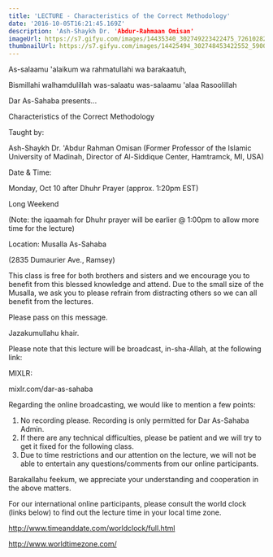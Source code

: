```yaml
---
title: 'LECTURE - Characteristics of the Correct Methodology'
date: '2016-10-05T16:21:45.169Z'
description: 'Ash-Shaykh Dr. 'Abdur-Rahmaan Omisan'
imageUrl: https://s7.gifyu.com/images/14435340_302749223422475_726102825261262116_o.jpg_nc_cat104_nc_sid8024bb_nc_ohcT4DbhGMlUMkAX-2vpus_nc_htscontent-lga3-1.jpg
thumbnailUrl: https://s7.gifyu.com/images/14425494_302748453422552_5900295896030605932_o.jpg_nc_cat104_nc_sid8024bb_nc_ohcgpwiX_WAVZ0AX_--llH_nc_htscontent-lga3-1.jpg
---
```


As-salaamu 'alaikum wa rahmatullahi wa barakaatuh,

Bismillahi walhamdulillah was-salaatu was-salaamu 'alaa Rasoolillah

Dar As-Sahaba presents...

Characteristics of the Correct Methodology

Taught by:

Ash-Shaykh Dr. 'Abdur Rahman Omisan
(Former Professor of the Islamic University of Madinah, Director of Al-Siddique Center, Hamtramck, MI, USA)

Date & Time:

Monday, Oct 10 after Dhuhr Prayer (approx. 1:20pm EST)

Long Weekend

(Note: the iqaamah for Dhuhr prayer will be earlier @ 1:00pm to allow more time for the lecture)

Location:
Musalla As-Sahaba

(2835 Dumaurier Ave., Ramsey)

This class is free for both brothers and sisters and we encourage you to benefit from this blessed knowledge and attend. Due to the small size of the Musalla, we ask you to please refrain from distracting others so we can all benefit from the lectures.

Please pass on this message.

Jazakumullahu khair.

Please note that this lecture will be broadcast, in-sha-Allah, at the following link:

MIXLR:

mixlr.com/dar-as-sahaba

Regarding the online broadcasting, we would like to mention a few points:

1. No recording please. Recording is only permitted for Dar As-Sahaba Admin.
2. If there are any technical difficulties, please be patient and we will try to get it fixed for the following class.
3. Due to time restrictions and our attention on the lecture, we will not be able to entertain any questions/comments from our online participants.

Barakallahu feekum, we appreciate your understanding and cooperation in the above matters.

For our international online participants, please consult the world clock (links below) to find out the lecture time in your local time zone.

http://www.timeanddate.com/worldclock/full.html

http://www.worldtimezone.com/
